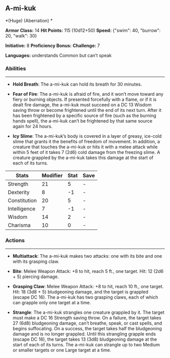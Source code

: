 ## A-mi-kuk
*(Huge) (Aberration) *

**Armor Class:** 14
**Hit Points:** 115 (10d12+50)
**Speed:** {"swim": 40, "burrow": 20, "walk": 30}

**Initiative:** 8
**Proficiency Bonus:**
**Challenge:** 7

**Languages:** understands Common but can’t speak

### Abilities
 --- 
- **Hold Breath**: The a-mi-kuk can hold its breath for 30 minutes.

- **Fear of Fire**: The a-mi-kuk is afraid of fire, and it won’t move toward any fiery or burning objects. If presented forcefully with a flame, or if it is dealt fire damage, the a-mi-kuk must succeed on a DC 13 Wisdom saving throw or become frightened until the end of its next turn. After it has been frightened by a specific source of fire (such as the burning hands spell), the a-mi-kuk can’t be frightened by that same source again for 24 hours.

- **Icy Slime**: The a-mi-kuk’s body is covered in a layer of greasy, ice-cold slime that grants it the benefits of freedom of movement. In addition, a creature that touches the a-mi-kuk or hits it with a melee attack while within 5 feet of it takes 7 (2d6) cold damage from the freezing slime. A creature grappled by the a-mi-kuk takes this damage at the start of each of its turns.



| Stats | Modifier | Stat | Save
| ---- | ---- | ---- | ---- |
| Strength | 21 | 5 | - |
| Dexterity | 8 | -1 | - |
| Constitution | 20 | 5 | - |
| Intelligence | 7 | -1 | - |
| Wisdom | 14 | 2 | - |
| Charisma | 10 | 0 | - |

### Actions
 --- 
- **Multiattack**: The a-mi-kuk makes two attacks: one with its bite and one with its grasping claw.

- **Bite**: Melee Weapon Attack: +8 to hit, reach 5 ft., one target. Hit: 12 (2d6 + 5) piercing damage.

- **Grasping Claw**: Melee Weapon Attack: +8 to hit, reach 10 ft., one target. Hit: 18 (3d8 + 5) bludgeoning damage, and the target is grappled (escape DC 16). The a-mi-kuk has two grasping claws, each of which can grapple only one target at a time.

- **Strangle**: The a-mi-kuk strangles one creature grappled by it. The target must make a DC 16 Strength saving throw. On a failure, the target takes 27 (6d8) bludgeoning damage, can’t breathe, speak, or cast spells, and begins suffocating. On a success, the target takes half the bludgeoning damage and is no longer grappled. Until this strangling grapple ends (escape DC 16), the target takes 13 (3d8) bludgeoning damage at the start of each of its turns. The a-mi-kuk can strangle up to two Medium or smaller targets or one Large target at a time.

